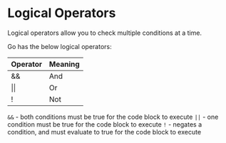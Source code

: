 # Logical Operators

Logical operators allow you to check multiple conditions at a time.

Go has the below logical operators:

| Operator | Meaning |
| :------- | :------ |
| &&       | And     |
| \|\|     | Or      |
| !        | Not     |

`&&` - both conditions must be true for the code block to execute
`||` - one condition must be true for the code block to execute
`!` - negates a condition, and must evaluate to true for the code block to execute
